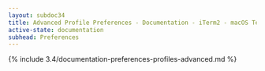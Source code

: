 ```yaml
---
layout: subdoc34
title: Advanced Profile Preferences - Documentation - iTerm2 - macOS Terminal Replacement
active-state: documentation
subhead: Preferences
---
```

{% include 3.4/documentation-preferences-profiles-advanced.md %}
